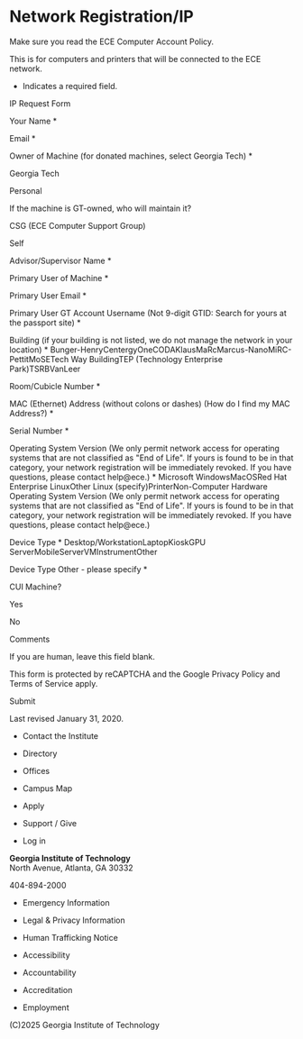 # Network Registration/IP

Make sure you read the ECE Computer Account Policy.

This is for computers and printers that will be connected to the ECE network.

* Indicates a required field.

IP Request Form

Your Name *

Email *

Owner of Machine (for donated machines, select Georgia Tech) *

Georgia Tech

Personal

If the machine is GT-owned, who will maintain it?

CSG (ECE Computer Support Group)

Self

Advisor/Supervisor Name *

Primary User of Machine *

Primary User Email *

Primary User GT Account Username (Not 9-digit GTID: Search for yours at the
passport site) *

Building (if your building is not listed, we do not manage the network in your
location) * Bunger-HenryCentergyOneCODAKlausMaRcMarcus-NanoMiRC-PettitMoSETech
Way BuildingTEP (Technology Enterprise Park)TSRBVanLeer

Room/Cubicle Number *

MAC (Ethernet) Address (without colons or dashes) (How do I find my MAC
Address?) *

Serial Number *

Operating System Version (We only permit network access for operating systems
that are not classified as "End of Life". If yours is found to be in that
category, your network registration will be immediately revoked. If you have
questions, please contact help@ece.) * Microsoft WindowsMacOSRed Hat
Enterprise LinuxOther Linux (specify)PrinterNon-Computer Hardware Operating
System Version (We only permit network access for operating systems that are
not classified as "End of Life". If yours is found to be in that category,
your network registration will be immediately revoked. If you have questions,
please contact help@ece.)

Device Type * Desktop/WorkstationLaptopKioskGPU
ServerMobileServerVMInstrumentOther

Device Type Other - please specify *

CUI Machine?

Yes

No

Comments

If you are human, leave this field blank.

This form is protected by reCAPTCHA and the Google Privacy Policy and Terms of
Service apply.

Submit

Last revised January 31, 2020.

  * Contact the Institute
  * Directory

  * Offices
  * Campus Map
  * Apply
  * Support / Give

  * Log in

**Georgia Institute of Technology**  
North Avenue, Atlanta, GA 30332

404-894-2000

  * Emergency Information
  * Legal & Privacy Information
  * Human Trafficking Notice

  * Accessibility
  * Accountability
  * Accreditation
  * Employment

(C)2025 Georgia Institute of Technology

